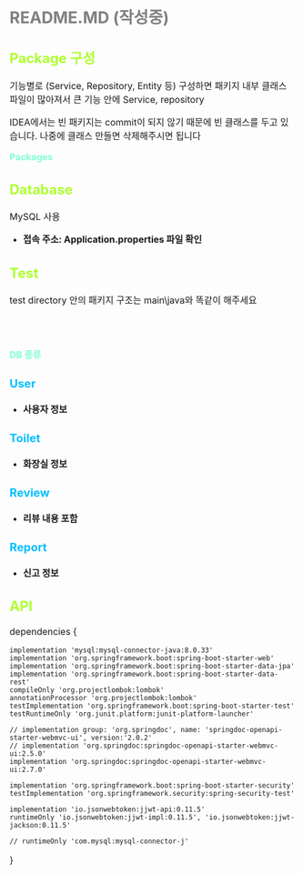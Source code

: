 
# README.MD (작성중)

## Package 구성
기능별로 (Service, Repository, Entity 등) 구성하면 패키지 내부 클래스 파일이 많아져서 큰 기능 안에 Service, repository  

IDEA에서는 빈 패키지는 commit이 되지 않기 때문에 빈 클래스를 두고 있습니다.
나중에 클래스 만들면 삭제해주시면 됩니다

<strong>Packages</strong>

## Database
MySQL 사용<br>
- 접속 주소: Application.properties 파일 확인

## Test
test directory 안의 패키지 구조는 main\java와 똑같이 해주세요


<br><br>

<strong>DB 종류</strong>
### User
- 사용자 정보
### Toilet
- 화장실 정보
### Review
- 리뷰 내용 포함
### Report
- 신고 정보


## API







dependencies {

	implementation 'mysql:mysql-connector-java:8.0.33'
	implementation 'org.springframework.boot:spring-boot-starter-web'
	implementation 'org.springframework.boot:spring-boot-starter-data-jpa'
	implementation 'org.springframework.boot:spring-boot-starter-data-rest'
	compileOnly 'org.projectlombok:lombok'
	annotationProcessor 'org.projectlombok:lombok'
	testImplementation 'org.springframework.boot:spring-boot-starter-test'
	testRuntimeOnly 'org.junit.platform:junit-platform-launcher'

	// implementation group: 'org.springdoc', name: 'springdoc-openapi-starter-webmvc-ui', version:'2.0.2'
	// implementation 'org.springdoc:springdoc-openapi-starter-webmvc-ui:2.5.0'
	implementation 'org.springdoc:springdoc-openapi-starter-webmvc-ui:2.7.0'

	implementation 'org.springframework.boot:spring-boot-starter-security'
	testImplementation 'org.springframework.security:spring-security-test'

	implementation 'io.jsonwebtoken:jjwt-api:0.11.5'
	runtimeOnly 'io.jsonwebtoken:jjwt-impl:0.11.5', 'io.jsonwebtoken:jjwt-jackson:0.11.5'

	// runtimeOnly 'com.mysql:mysql-connector-j'
}










<style>

h1 {
    color: gray;
}

h2 {
    color: greenyellow;
    font-size: 24px;
}

h3 {
    color: deepskyblue;
    font-size: 20px;
}

p {
    font-size: 16px;
    padding: 0;
}

strong {
    font-size: 16px;
    color: aquamarine;
}

li {
    font-size:16px;
    font-weight: bold;
}

</style>

